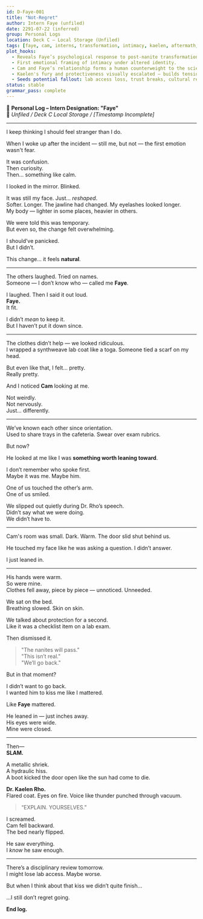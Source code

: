 ```yaml
---
id: D-Faye-001
title: "Not-Regret"
author: Intern Faye (unfiled)
date: 2291-07-22 (inferred)
group: Personal Logs
location: Deck C – Local Storage (Unfiled)
tags: [faye, cam, interns, transformation, intimacy, kaelen, aftermath, nanites, identity, consequence]
plot_hooks:
  - Reveals Faye’s psychological response to post-nanite transformation.
  - First emotional framing of intimacy under altered identity.
  - Cam and Faye’s relationship forms a human counterweight to the science-heavy chaos.
  - Kaelen's fury and protectiveness visually escalated — builds tension.
  - Seeds potential fallout: lab access loss, trust breaks, cultural reckoning.
status: stable
grammar_pass: complete
---
```


📝 **Personal Log – Intern Designation: "Faye"**  
📁 *Unfiled / Deck C Local Storage / [Timestamp Incomplete]*

---

I keep thinking I should feel stranger than I do.

When I woke up after the incident — still me, but not — the first emotion wasn't fear.

It was confusion.  
Then curiosity.  
Then... something like calm.

I looked in the mirror. Blinked.

It was still my face. Just... *reshaped*.  
Softer. Longer. The jawline had changed. My eyelashes looked longer.  
My body — lighter in some places, heavier in others.

We were told this was temporary.  
But even so, the change felt overwhelming.

I should’ve panicked.  
But I didn’t.

This change... it feels **natural**.

---

The others laughed. Tried on names.  
Someone — I don’t know who — called me **Faye**.

I laughed. Then I said it out loud.  
**Faye.**  
It fit.

I didn’t *mean* to keep it.  
But I haven’t put it down since.

---

The clothes didn’t help — we looked ridiculous.  
I wrapped a synthweave lab coat like a toga. Someone tied a scarf on my head.

But even like that, I felt... pretty.  
Really pretty.

And I noticed **Cam** looking at me.  

Not weirdly.  
Not nervously.  
Just... differently.

---

We’ve known each other since orientation.  
Used to share trays in the cafeteria. Swear over exam rubrics.

But now?

He looked at me like I was **something worth leaning toward**.

I don’t remember who spoke first.  
Maybe it was me. Maybe him.

One of us touched the other’s arm.  
One of us smiled.

We slipped out quietly during Dr. Rho’s speech.  
Didn’t say what we were doing.  
We didn’t have to.

---

Cam's room was small. Dark. Warm.
The door slid shut behind us.

He touched my face like he was asking a question.
I didn’t answer.

I just leaned in.

---

His hands were warm.  
So were mine.  
Clothes fell away, piece by piece — unnoticed. Unneeded.

We sat on the bed.  
Breathing slowed. Skin on skin.

We talked about protection for a second.  
Like it was a checklist item on a lab exam.

Then dismissed it.

> "The nanites will pass."  
> "This isn’t real."  
> "We’ll go back."

But in that moment?

I didn’t want to go back.  
I wanted him to kiss me like I mattered.

Like **Faye** mattered.

He leaned in — just inches away.  
His eyes were wide.  
Mine were closed.

---

Then—  
**SLAM.**

A metallic shriek.  
A hydraulic hiss.  
A boot kicked the door open like the sun had come to die.

**Dr. Kaelen Rho.**  
Flared coat. Eyes on fire. Voice like thunder punched through vacuum.

> “EXPLAIN. YOURSELVES.”

I screamed.  
Cam fell backward.  
The bed nearly flipped.

He saw everything.  
I *know* he saw enough.

---

There’s a disciplinary review tomorrow.  
I might lose lab access. Maybe worse.

But when I think about that kiss we didn’t quite finish...

...I still don’t regret going.

**End log.**

